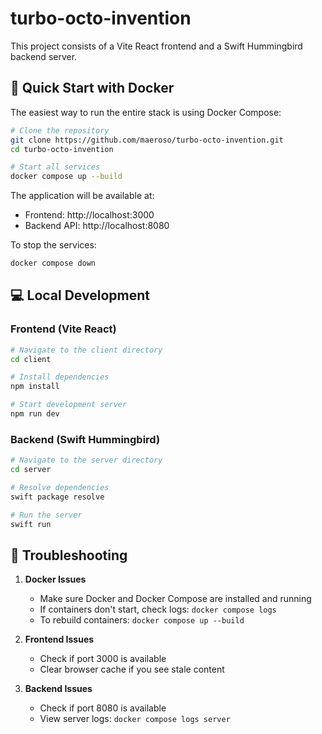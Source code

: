 # turbo-octo-invention

This project consists of a Vite React frontend and a Swift Hummingbird backend server.

## 🚀 Quick Start with Docker

The easiest way to run the entire stack is using Docker Compose:

```bash
# Clone the repository
git clone https://github.com/maeroso/turbo-octo-invention.git
cd turbo-octo-invention

# Start all services
docker compose up --build
```

The application will be available at:
- Frontend: http://localhost:3000
- Backend API: http://localhost:8080

To stop the services:
```bash
docker compose down
```

## 💻 Local Development

### Frontend (Vite React)
```bash
# Navigate to the client directory
cd client

# Install dependencies
npm install

# Start development server
npm run dev
```

### Backend (Swift Hummingbird)
```bash
# Navigate to the server directory
cd server

# Resolve dependencies
swift package resolve

# Run the server
swift run
```

## 🔧 Troubleshooting

1. **Docker Issues**
   - Make sure Docker and Docker Compose are installed and running
   - If containers don't start, check logs: `docker compose logs`
   - To rebuild containers: `docker compose up --build`

2. **Frontend Issues**
   - Check if port 3000 is available
   - Clear browser cache if you see stale content

3. **Backend Issues**
   - Check if port 8080 is available
   - View server logs: `docker compose logs server`
